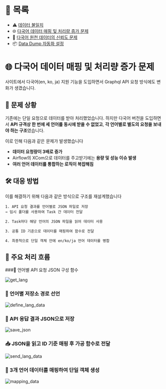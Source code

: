 # 📂 목록

- ⚠️ [데이터 불일치](./different_data.md)
- 🌐 [다국어 데이터 매핑 및 처리량 증가 문제](./i18n_mapping.md)
- 🔹 [다국어 원천 데이터의 신뢰도 문제](./untranslated_data.md)
- 📦 [Data Dump 자동화 설정](./data_dump.md)

# 🌐 다국어 데이터 매핑 및 처리량 증가 문제

사이트에서 다국어(en, ko, ja) 지원 기능을 도입하면서 Graphql API 요청 방식에도 변화가 생겼습니다.

## 🧩 문제 상황

기존에는 단일 요청으로 데이터를 받아 처리했었습니다.
하지만 다국어 버전을 도입하면서 **API 규격상 한 번에 세 언어를 동시에 받을 수 없었고**, **각 언어별로 별도의 요청을 보내야 하는 구조**였습니다.

이로 인해 다음과 같은 문제가 발생했습니다

- **데이터 요청량이 3배로 증가**
- Airflow의 XCom으로 데이터를 주고받기에는 **용량 및 성능 이슈 발생**
- **여러 언어 데이터를 통합하는 로직이 복잡해짐**

## 🛠️ 대응 방법

이를 해결하기 위해 다음과 같은 방식으로 구조를 재설계했습니다

    1. API 요청 결과를 언어별로 JSON 파일로 저장
    → 임시 폴더를 사용하여 Task 간 데이터 전달

    2. Task마다 해당 언어의 JSON 파일을 읽어 데이터 사용

    3. 공통 ID 기준으로 데이터를 매핑하여 함수로 전달

    4. 최종적으로 단일 객체 안에 en/ko/ja 언어 데이터를 병합

## 🔧 주요 처리 흐름

###📌 언어별 API 요청 JSON 구성 함수

![get_lang](https://github.com/user-attachments/assets/39117784-784d-45a3-aeb8-91b377687aba)

### 📁 언어별 저장소 경로 선언

![define_lang_data](https://github.com/user-attachments/assets/2c46b761-2d51-4d9d-8f08-147fbd9f42cc)

### 💾 API 응답 결과 JSON으로 저장

![save_json](https://github.com/user-attachments/assets/ea648ce7-919b-49d0-a493-c3011c8c2baf)

### 📥 JSON을 읽고 ID 기준 매핑 후 가공 함수로 전달

![send_lang_data](https://github.com/user-attachments/assets/56b23d4d-5526-4a97-8af4-6aad694be06a)

### 🔗 3개 언어 데이터를 매핑하여 단일 객체 생성

![mapping_data](https://github.com/user-attachments/assets/69cb5a02-92bd-4eef-bfe4-b463a9ecb645)
